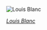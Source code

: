 
![Louis Blanc](https://upload.wikimedia.org/wikipedia/commons/thumb/a/a1/Louis_Blanc_by_Carjat_1848.jpg/525px-Louis_Blanc_by_Carjat_1848.jpg)

*[Louis Blanc](https://wikipedia.org/wiki/File:Louis_Blanc_by_Carjat_1848.jpg)*
